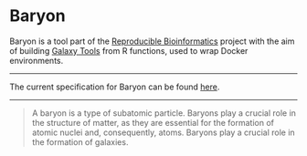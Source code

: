 # Baryon

Baryon is a tool part of the
[Reproducible Bioinformatics](http://www.reproducible-bioinformatics.org)
project with the aim of building [Galaxy Tools](https://galaxyproject.org)
from R functions, used to wrap Docker environments.

---
The current specification for Baryon can be found [here](spec/spec.md).

---
> A baryon is a type of subatomic particle. Baryons play a crucial role in the
> structure of matter, as they are essential for the formation of atomic nuclei
> and, consequently, atoms.
> Baryons play a crucial role in the formation of galaxies.
